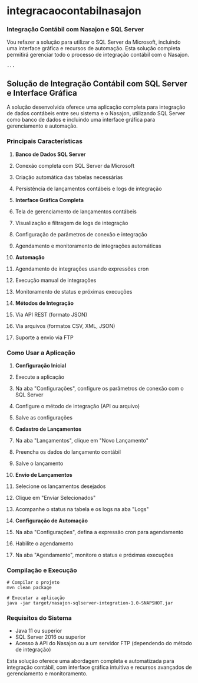 # integracaocontabilnasajon

### Integração Contábil com Nasajon e SQL Server

Vou refazer a solução para utilizar o SQL Server da Microsoft, incluindo uma interface gráfica e recursos de automação. Esta solução completa permitirá gerenciar todo o processo de integração contábil com o Nasajon.

```typescriptreact project="nasajon_integration"
...
```

## Solução de Integração Contábil com SQL Server e Interface Gráfica

A solução desenvolvida oferece uma aplicação completa para integração de dados contábeis entre seu sistema e o Nasajon, utilizando SQL Server como banco de dados e incluindo uma interface gráfica para gerenciamento e automação.

### Principais Características

1. **Banco de Dados SQL Server**

1. Conexão completa com SQL Server da Microsoft
2. Criação automática das tabelas necessárias
3. Persistência de lançamentos contábeis e logs de integração



2. **Interface Gráfica Completa**

1. Tela de gerenciamento de lançamentos contábeis
2. Visualização e filtragem de logs de integração
3. Configuração de parâmetros de conexão e integração
4. Agendamento e monitoramento de integrações automáticas



3. **Automação**

1. Agendamento de integrações usando expressões cron
2. Execução manual de integrações
3. Monitoramento de status e próximas execuções



4. **Métodos de Integração**

1. Via API REST (formato JSON)
2. Via arquivos (formatos CSV, XML, JSON)
3. Suporte a envio via FTP





### Como Usar a Aplicação

1. **Configuração Inicial**

1. Execute a aplicação
2. Na aba "Configurações", configure os parâmetros de conexão com o SQL Server
3. Configure o método de integração (API ou arquivo)
4. Salve as configurações



2. **Cadastro de Lançamentos**

1. Na aba "Lançamentos", clique em "Novo Lançamento"
2. Preencha os dados do lançamento contábil
3. Salve o lançamento



3. **Envio de Lançamentos**

1. Selecione os lançamentos desejados
2. Clique em "Enviar Selecionados"
3. Acompanhe o status na tabela e os logs na aba "Logs"



4. **Configuração de Automação**

1. Na aba "Configurações", defina a expressão cron para agendamento
2. Habilite o agendamento
3. Na aba "Agendamento", monitore o status e próximas execuções





### Compilação e Execução

```shellscript
# Compilar o projeto
mvn clean package

# Executar a aplicação
java -jar target/nasajon-sqlserver-integration-1.0-SNAPSHOT.jar
```

### Requisitos do Sistema

- Java 11 ou superior
- SQL Server 2016 ou superior
- Acesso à API do Nasajon ou a um servidor FTP (dependendo do método de integração)


Esta solução oferece uma abordagem completa e automatizada para integração contábil, com interface gráfica intuitiva e recursos avançados de gerenciamento e monitoramento.
